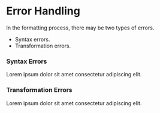 # Error Handling

In the formatting process, there may be two types of errors.

* Syntax errors.
* Transformation errors.

### Syntax Errors

Lorem ipsum dolor sit amet consectetur adipiscing elit.

### Transformation Errors

Lorem ipsum dolor sit amet consectetur adipiscing elit.
